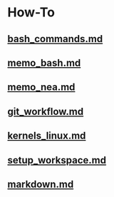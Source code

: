# How-To

## [bash_commands.md](bash_commands.md)

## [memo_bash.md](memo_bash.md)

## [memo_nea.md](memo_nea.md)

## [git_workflow.md](git_workflow.md)

## [kernels_linux.md](kernels_linux.md)

## [setup_workspace.md](setup_workspace.md)

## [markdown.md](markdown.md)


